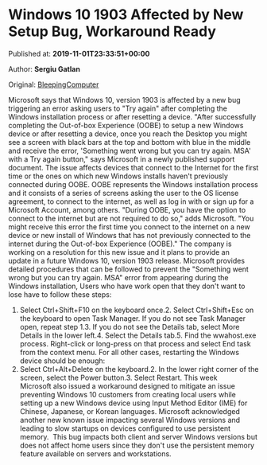 
# Windows 10 1903 Affected by New Setup Bug, Workaround Ready

Published at: **2019-11-01T23:33:51+00:00**

Author: **Sergiu Gatlan**

Original: [BleepingComputer](https://www.bleepingcomputer.com/news/microsoft/windows-10-1903-affected-by-new-setup-bug-workaround-ready/)

Microsoft says that Windows 10, version 1903 is affected by a new bug triggering an error asking users to "Try again" after completing the Windows installation process or after resetting a device.
"After successfully completing the Out-of-box Experience (OOBE) to setup a new Windows device or after resetting a device, once you reach the Desktop you might see a screen with black bars at the top and bottom with blue in the middle and receive the error, 'Something went wrong but you can try again. MSA' with a Try again button," says Microsoft in a newly published support document.
The issue affects devices that connect to the Internet for the first time or the ones on which new Windows installs haven't previously connected during OOBE.
OOBE represents the Windows installation process and it consists of a series of screens asking the user to the OS license agreement, to connect to the internet, as well as log in with or sign up for a Microsoft Account, among others.
"During OOBE, you have the option to connect to the internet but are not required to do so," adds Microsoft.
"You might receive this error the first time you connect to the internet on a new device or new install of Windows that has not previously connected to the internet during the Out-of-box Experience (OOBE)."
The company is working on a resolution for this new issue and it plans to provide an update in a future Windows 10, version 1903 release.
Microsoft provides detailed procedures that can be followed to prevent the "Something went wrong but you can try again. MSA" error from appearing during the Windows installation,
Users who have work open that they don't want to lose have to follow these steps:
1. Select Ctrl+Shift+F10 on the keyboard once.2. Select Ctrl+Shift+Esc on the keyboard to open Task Manager. If you do not see Task Manager open, repeat step 1.3. If you do not see the Details tab, select More Details in the lower left.4. Select the Details tab.5. Find the wwahost.exe process. Right-click or long-press on that process and select End task from the context menu.
For all other cases, restarting the Windows device should be enough:
1. Select Ctrl+Alt+Delete on the keyboard.2. In the lower right corner of the screen, select the Power button.3. Select Restart.
This week Microsoft also issued a workaround designed to mitigate an issue preventing Windows 10 customers from creating local users while setting up a new Windows device using Input Method Editor (IME) for Chinese, Japanese, or Korean languages.
Microsoft acknowledged another new known issue impacting several Windows versions and leading to slow startups on devices configured to use persistent memory. 
This bug impacts both client and server Windows versions but does not affect home users since they don't use the persistent memory feature available on servers and workstations.
